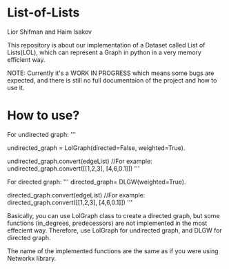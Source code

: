 # List-of-Lists

Lior Shifman and Haim Isakov

This repository is about our implementation of a Dataset called List of Lists(LOL), which can represent a Graph in python in a very memory efficient way.

NOTE: Currently it's a WORK IN PROGRESS which means some bugs are expected, and there is still no full documentaion of the project and how to use it.

# How to use?

For undirected graph:
'''

undirected_graph = LolGraph(directed=False, weighted=True).

undirected_graph.convert(edgeList) //For example: undirected_graph.convert([[1,2,3], [4,6,0.1]])
'''

For directed graph:
'''
directed_graph= DLGW(weighted=True).

directed_graph.convert(edgeList) //For example: directed_graph.convert([[1,2,3], [4,6,0.1]])
'''

Basically, you can use LolGraph class to create a directed graph, but some functions (in_degrees, predecessors) are not implemented in the most effecient way. 
Therefore, use LolGraph for undirected graph, and DLGW for directed graph.

The name of the implemented functions are the same as if you were using Networkx library.
